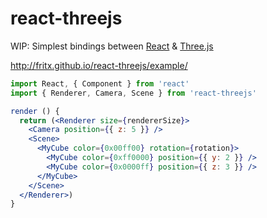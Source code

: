 # react-threejs

WIP: Simplest bindings between [React][react] & [Three.js][threejs]

http://fritx.github.io/react-threejs/example/


```js
import React, { Component } from 'react'
import { Renderer, Camera, Scene } from 'react-threejs'
```

```jsx
render () {
  return (<Renderer size={rendererSize}>
    <Camera position={{ z: 5 }} />
    <Scene>
      <MyCube color={0x00ff00} rotation={rotation}>
        <MyCube color={0xff0000} position={{ y: 2 }} />
        <MyCube color={0x0000ff} position={{ z: 3 }} />
      </MyCube>
    </Scene>
  </Renderer>)
}
```


[react]: https://github.com/facebook/react
[threejs]: https://github.com/mrdoob/three.js
